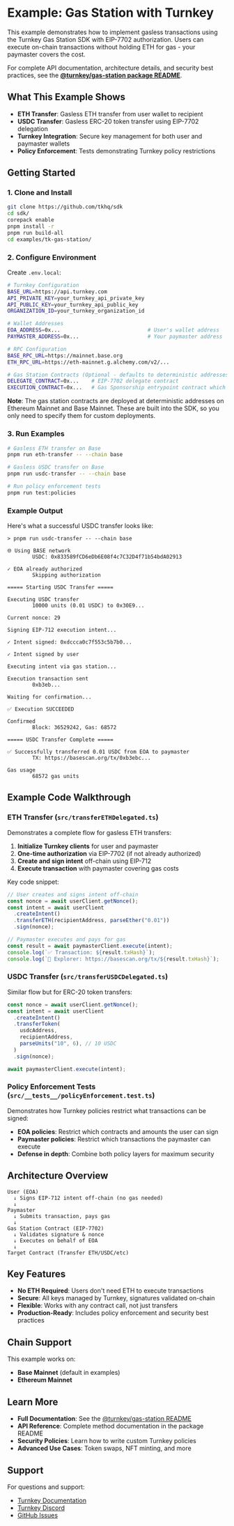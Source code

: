 # Example: Gas Station with Turnkey

This example demonstrates how to implement gasless transactions using the Turnkey Gas Station SDK with EIP-7702 authorization. Users can execute on-chain transactions without holding ETH for gas - your paymaster covers the cost.

For complete API documentation, architecture details, and security best practices, see the **[@turnkey/gas-station package README](https://github.com/tkhq/sdk/tree/main/packages/gas-station)**.

## What This Example Shows

- **ETH Transfer**: Gasless ETH transfer from user wallet to recipient
- **USDC Transfer**: Gasless ERC-20 token transfer using EIP-7702 delegation
- **Turnkey Integration**: Secure key management for both user and paymaster wallets
- **Policy Enforcement**: Tests demonstrating Turnkey policy restrictions

## Getting Started

### 1. Clone and Install

```bash
git clone https://github.com/tkhq/sdk
cd sdk/
corepack enable
pnpm install -r
pnpm run build-all
cd examples/tk-gas-station/
```

### 2. Configure Environment

Create `.env.local`:

```bash
# Turnkey Configuration
BASE_URL=https://api.turnkey.com
API_PRIVATE_KEY=your_turnkey_api_private_key
API_PUBLIC_KEY=your_turnkey_api_public_key
ORGANIZATION_ID=your_turnkey_organization_id

# Wallet Addresses
EOA_ADDRESS=0x...                            # User's wallet address
PAYMASTER_ADDRESS=0x...                      # Your paymaster address

# RPC Configuration
BASE_RPC_URL=https://mainnet.base.org
ETH_RPC_URL=https://eth-mainnet.g.alchemy.com/v2/...

# Gas Station Contracts (Optional - defaults to deterministic addresses)
DELEGATE_CONTRACT=0x...    # EIP-7702 delegate contract
EXECUTION_CONTRACT=0x...   # Gas Sponsorship entrypoint contract which calls the delegate.
```

**Note**: The gas station contracts are deployed at deterministic addresses on Ethereum Mainnet and Base Mainnet. These are built into the SDK, so you only need to specify them for custom deployments.

### 3. Run Examples

```bash
# Gasless ETH transfer on Base
pnpm run eth-transfer -- --chain base

# Gasless USDC transfer on Base
pnpm run usdc-transfer -- --chain base

# Run policy enforcement tests
pnpm run test:policies
```

### Example Output

Here's what a successful USDC transfer looks like:

```
> pnpm run usdc-transfer -- --chain base

🌐 Using BASE network
        USDC: 0x833589fCD6eDb6E08f4c7C32D4f71b54bdA02913

✓ EOA already authorized
        Skipping authorization

===== Starting USDC Transfer =====

Executing USDC transfer
        10000 units (0.01 USDC) to 0x30E9...

Current nonce: 29

Signing EIP-712 execution intent...

✓ Intent signed: 0xdccca0c7f553c5b7b0...

✓ Intent signed by user

Executing intent via gas station...

Execution transaction sent
        0xb3eb...

Waiting for confirmation...

✅ Execution SUCCEEDED

Confirmed
        Block: 36529242, Gas: 68572

===== USDC Transfer Complete =====

✅ Successfully transferred 0.01 USDC from EOA to paymaster
        TX: https://basescan.org/tx/0xb3ebc...

Gas usage
        68572 gas units
```

## Example Code Walkthrough

### ETH Transfer (`src/transferETHDelegated.ts`)

Demonstrates a complete flow for gasless ETH transfers:

1. **Initialize Turnkey clients** for user and paymaster
2. **One-time authorization** via EIP-7702 (if not already authorized)
3. **Create and sign intent** off-chain using EIP-712
4. **Execute transaction** with paymaster covering gas costs

Key code snippet:

```typescript
// User creates and signs intent off-chain
const nonce = await userClient.getNonce();
const intent = await userClient
  .createIntent()
  .transferETH(recipientAddress, parseEther("0.01"))
  .sign(nonce);

// Paymaster executes and pays for gas
const result = await paymasterClient.execute(intent);
console.log(`✅ Transaction: ${result.txHash}`);
console.log(`🔗 Explorer: https://basescan.org/tx/${result.txHash}`);
```

### USDC Transfer (`src/transferUSDCDelegated.ts`)

Similar flow but for ERC-20 token transfers:

```typescript
const nonce = await userClient.getNonce();
const intent = await userClient
  .createIntent()
  .transferToken(
    usdcAddress,
    recipientAddress,
    parseUnits("10", 6), // 10 USDC
  )
  .sign(nonce);

await paymasterClient.execute(intent);
```

### Policy Enforcement Tests (`src/__tests__/policyEnforcement.test.ts`)

Demonstrates how Turnkey policies restrict what transactions can be signed:

- **EOA policies**: Restrict which contracts and amounts the user can sign
- **Paymaster policies**: Restrict which transactions the paymaster can execute
- **Defense in depth**: Combine both policy layers for maximum security

## Architecture Overview

```
User (EOA)
  ↓ Signs EIP-712 intent off-chain (no gas needed)
  ↓
Paymaster
  ↓ Submits transaction, pays gas
  ↓
Gas Station Contract (EIP-7702)
  ↓ Validates signature & nonce
  ↓ Executes on behalf of EOA
  ↓
Target Contract (Transfer ETH/USDC/etc)
```

## Key Features

- **No ETH Required**: Users don't need ETH to execute transactions
- **Secure**: All keys managed by Turnkey, signatures validated on-chain
- **Flexible**: Works with any contract call, not just transfers
- **Production-Ready**: Includes policy enforcement and security best practices

## Chain Support

This example works on:

- **Base Mainnet** (default in examples)
- **Ethereum Mainnet**

## Learn More

- **Full Documentation**: See the [@turnkey/gas-station README](https://github.com/tkhq/sdk/tree/main/packages/gas-station)
- **API Reference**: Complete method documentation in the package README
- **Security Policies**: Learn how to write custom Turnkey policies
- **Advanced Use Cases**: Token swaps, NFT minting, and more

## Support

For questions and support:

- [Turnkey Documentation](https://docs.turnkey.com)
- [Turnkey Discord](https://discord.gg/turnkey)
- [GitHub Issues](https://github.com/tkhq/sdk/issues)
